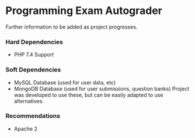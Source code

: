# Programming Exam Autograder
Further information to be added as project progresses.

### Hard Dependencies
- PHP 7.4 Support

### Soft Dependencies
- MySQL Database (used for user data, etc)
- MongoDB Database (used for user submissions, question banks)
Project was developed to use these, but can be easily adapted to use alternatives.

### Recommendations
- Apache 2
